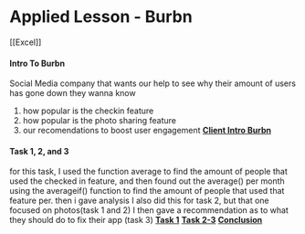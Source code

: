 # Applied Lesson - Burbn
[[Excel]]
#### Intro To Burbn
Social Media company that wants our help to see why their amount of users has gone down
they wanna know 
1. how popular is the checkin feature
2. how popular is the photo sharing feature
3. our recomendations to boost user engagement
**[Client Intro Burbn](https://www.loom.com/share/1aca12f7ad634331913a17196d3e8da4?sid=68416d96-ea1a-42bc-9c22-6619e1daec2b)**
#### Task 1, 2, and 3
for this task, I used the function average to find the amount of people that used the checked in feature, and then found out the average() per month using the averageif() function to find the amount of people that used that feature per. then i gave analysis
I also did this for task 2, but that one focused on photos(task 1 and 2)
I then gave a recommendation as to what they should  do to fix their app (task 3)
**[Task 1](https://www.loom.com/share/f53152dd01ff45b4af956031a092895a?sid=5a68fa50-0537-4d23-9125-4f9f2a42d27f)**
**[Task 2-3](https://www.loom.com/share/4a143cf6bc984257af8d278e6f12e4dd?sid=d904d2de-770e-49fe-81f9-cf4b3f1dcf93)**
**[Conclusion](https://www.loom.com/share/8d401d01fd7d4800bf34fb0ec804d3ea?sid=cc029172-25d1-4dec-a7cf-9e1231e3cea5)**